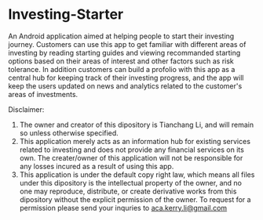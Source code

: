 # Investing-Starter
An Android application aimed at helping people to start their investing journey. Customers can use this app to get familiar with different areas of investing by reading starting guides and viewing recommanded starting options based on their areas of interest and other factors such as risk tolerance. In addition customers can build a profolio with this app as a central hub for keeping track of their investing progress, and the app will keep the users updated on news and analytics related to the customer's areas of investments. 

Disclaimer:
1. The owner and creator of this dipository is Tianchang Li, and will remain so unless otherwise specified.
1. This application merely acts as an information hub for existing services related to investing and does not provide any financial services on its own. The creater/owner of this application will not be responsible for any losses incured as a result of using this app. 
2. This application is under the default copy right law, which means all files under this dipository is the intellectual property of the owner, and no one may reproduce, distribute, or create derivative works from this dipository without the explicit permission of the owner. To request for a permission please send your inquries to aca.kerry.li@gmail.com


